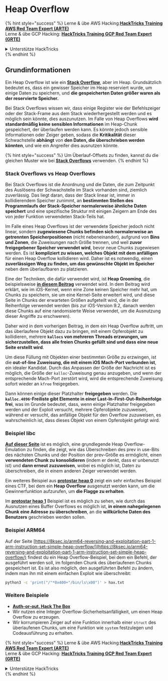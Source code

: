 # Heap Overflow

{% hint style="success" %}
Lerne & übe AWS Hacking:<img src="/.gitbook/assets/arte.png" alt="" data-size="line">[**HackTricks Training AWS Red Team Expert (ARTE)**](https://training.hacktricks.xyz/courses/arte)<img src="/.gitbook/assets/arte.png" alt="" data-size="line">\
Lerne & übe GCP Hacking: <img src="/.gitbook/assets/grte.png" alt="" data-size="line">[**HackTricks Training GCP Red Team Expert (GRTE)**<img src="/.gitbook/assets/grte.png" alt="" data-size="line">](https://training.hacktricks.xyz/courses/grte)

<details>

<summary>Unterstütze HackTricks</summary>

* Überprüfe die [**Abonnementpläne**](https://github.com/sponsors/carlospolop)!
* **Tritt der** 💬 [**Discord-Gruppe**](https://discord.gg/hRep4RUj7f) oder der [**Telegram-Gruppe**](https://t.me/peass) bei oder **folge** uns auf **Twitter** 🐦 [**@hacktricks\_live**](https://twitter.com/hacktricks\_live)**.**
* **Teile Hacking-Tricks, indem du PRs zu den** [**HackTricks**](https://github.com/carlospolop/hacktricks) und [**HackTricks Cloud**](https://github.com/carlospolop/hacktricks-cloud) GitHub-Repos einreichst.

</details>
{% endhint %}

## Grundinformationen

Ein Heap Overflow ist wie ein [**Stack Overflow**](../stack-overflow/), aber im Heap. Grundsätzlich bedeutet es, dass ein gewisser Speicher im Heap reserviert wurde, um einige Daten zu speichern, und **die gespeicherten Daten größer waren als der reservierte Speicher.**

Bei Stack Overflows wissen wir, dass einige Register wie der Befehlszeiger oder der Stack-Frame aus dem Stack wiederhergestellt werden und es möglich sein könnte, dies auszunutzen. Im Falle von Heap Overflows **wird standardmäßig keine sensiblen Informationen** im Heap-Chunk gespeichert, der überlaufen werden kann. Es könnte jedoch sensible Informationen oder Zeiger geben, sodass die **Kritikalität** dieser Schwachstelle **abhängt** von **den Daten, die überschrieben werden könnten**, und wie ein Angreifer dies ausnutzen könnte.

{% hint style="success" %}
Um Überlauf-Offsets zu finden, kannst du die gleichen Muster wie bei [**Stack Overflows**](../stack-overflow/#finding-stack-overflows-offsets) verwenden.
{% endhint %}

### Stack Overflows vs Heap Overflows

Bei Stack Overflows ist die Anordnung und die Daten, die zum Zeitpunkt des Auslösens der Schwachstelle im Stack vorhanden sind, ziemlich zuverlässig. Das liegt daran, dass der Stack linear ist, immer in kollidierendem Speicher zunimmt, an **bestimmten Stellen des Programmlaufs der Stack-Speicher normalerweise ähnliche Daten speichert** und eine spezifische Struktur mit einigen Zeigern am Ende des von jeder Funktion verwendeten Stack-Teils hat.

Im Falle eines Heap Overflows ist der verwendete Speicher jedoch nicht linear, sondern **zugewiesene Chunks befinden sich normalerweise an getrennten Speicherpositionen** (nicht nebeneinander), aufgrund von **Bins und Zonen**, die Zuweisungen nach Größe trennen, und weil **zuvor freigegebener Speicher verwendet wird**, bevor neue Chunks zugewiesen werden. Es ist **kompliziert zu wissen, welches Objekt mit dem anfälligen** für einen Heap Overflow kollidieren wird. Daher ist es notwendig, einen **zuverlässigen Weg zu finden, um das gewünschte Objekt im Speicher** neben dem überlaufbaren zu platzieren.

Eine der Techniken, die dafür verwendet wird, ist **Heap Grooming**, die beispielsweise [**in diesem Beitrag**](https://azeria-labs.com/grooming-the-ios-kernel-heap/) verwendet wird. In dem Beitrag wird erklärt, wie im iOS-Kernel, wenn eine Zone keinen Speicher mehr hat, um Chunks zu speichern, sie um eine Kernel-Seite erweitert wird, und diese Seite in Chunks der erwarteten Größen aufgeteilt wird, die in der Reihenfolge verwendet werden (bis zur iOS-Version 9.2, danach werden diese Chunks auf eine randomisierte Weise verwendet, um die Ausnutzung dieser Angriffe zu erschweren).

Daher wird in dem vorherigen Beitrag, in dem ein Heap Overflow auftritt, um das überlaufene Objekt dazu zu bringen, mit einem Opferobjekt zu kollidieren, mehrere **`kallocs` von mehreren Threads erzwungen, um sicherzustellen, dass alle freien Chunks gefüllt sind und dass eine neue Seite erstellt wird**.

Um diese Füllung mit Objekten einer bestimmten Größe zu erzwingen, ist die **out-of-line Zuweisung, die mit einem iOS Mach-Port verbunden ist**, ein idealer Kandidat. Durch das Anpassen der Größe der Nachricht ist es möglich, die Größe der `kalloc`-Zuweisung genau anzugeben, und wenn der entsprechende Mach-Port zerstört wird, wird die entsprechende Zuweisung sofort wieder an `kfree` freigegeben.

Dann können einige dieser Platzhalter **freigegeben** werden. Die **`kalloc.4096`-Freiliste gibt Elemente in einer Last-In-First-Out-Reihenfolge frei**, was im Grunde bedeutet, dass, wenn einige Platzhalter freigegeben werden und der Exploit versucht, mehrere Opferobjekte zuzuweisen, während er versucht, das anfällige Objekt für den Overflow zuzuweisen, es wahrscheinlich ist, dass dieses Objekt von einem Opferobjekt gefolgt wird.

### Beispiel libc

[**Auf dieser Seite**](https://guyinatuxedo.github.io/27-edit\_free\_chunk/heap\_consolidation\_explanation/index.html) ist es möglich, eine grundlegende Heap Overflow-Emulation zu finden, die zeigt, wie das Überschreiben des prev in use-Bits des nächsten Chunks und der Position der prev-Größe es ermöglicht, einen **verwendeten Chunk zu konsolidieren** (indem er denkt, dass er unbenutzt ist) und **dann erneut zuzuweisen**, wobei es möglich ist, Daten zu überschreiben, die in einem anderen Zeiger verwendet werden.

Ein weiteres Beispiel aus [**protostar heap 0**](https://guyinatuxedo.github.io/24-heap\_overflow/protostar\_heap0/index.html) zeigt ein sehr einfaches Beispiel eines CTF, bei dem ein **Heap Overflow** ausgenutzt werden kann, um die Gewinnerfunktion aufzurufen, um **die Flagge zu erhalten**.

Im [**protostar heap 1**](https://guyinatuxedo.github.io/24-heap\_overflow/protostar\_heap1/index.html) Beispiel ist es möglich zu sehen, wie durch das Ausnutzen eines Buffer Overflows es möglich ist, **in einem nahegelegenen Chunk eine Adresse zu überschreiben**, an die **willkürliche Daten des Benutzers** geschrieben werden sollen.

### Beispiel ARM64

Auf der Seite [https://8ksec.io/arm64-reversing-and-exploitation-part-1-arm-instruction-set-simple-heap-overflow/](https://8ksec.io/arm64-reversing-and-exploitation-part-1-arm-instruction-set-simple-heap-overflow/) findest du ein Heap Overflow-Beispiel, bei dem ein Befehl, der ausgeführt werden soll, im folgenden Chunk des überlaufenen Chunks gespeichert ist. Es ist also möglich, den ausgeführten Befehl zu ändern, indem man ihn mit einem einfachen Exploit wie überschreibt:
```bash
python3 -c 'print("/"*0x400+"/bin/ls\x00")' > hax.txt
```
### Weitere Beispiele

* [**Auth-or-out. Hack The Box**](https://7rocky.github.io/en/ctf/htb-challenges/pwn/auth-or-out/)
* Wir nutzen eine Integer Overflow-Sicherheitsanfälligkeit, um einen Heap Overflow zu erzeugen.
* Wir korrumpieren Zeiger auf eine Funktion innerhalb einer `struct` des überlaufenen Chunks, um eine Funktion wie `system` festzulegen und Codeausführung zu erhalten.

{% hint style="success" %}
Lerne & übe AWS Hacking:<img src="/.gitbook/assets/arte.png" alt="" data-size="line">[**HackTricks Training AWS Red Team Expert (ARTE)**](https://training.hacktricks.xyz/courses/arte)<img src="/.gitbook/assets/arte.png" alt="" data-size="line">\
Lerne & übe GCP Hacking: <img src="/.gitbook/assets/grte.png" alt="" data-size="line">[**HackTricks Training GCP Red Team Expert (GRTE)**<img src="/.gitbook/assets/grte.png" alt="" data-size="line">](https://training.hacktricks.xyz/courses/grte)

<details>

<summary>Unterstütze HackTricks</summary>

* Überprüfe die [**Abonnementpläne**](https://github.com/sponsors/carlospolop)!
* **Tritt der** 💬 [**Discord-Gruppe**](https://discord.gg/hRep4RUj7f) oder der [**Telegram-Gruppe**](https://t.me/peass) bei oder **folge** uns auf **Twitter** 🐦 [**@hacktricks\_live**](https://twitter.com/hacktricks\_live)**.**
* **Teile Hacking-Tricks, indem du PRs an die** [**HackTricks**](https://github.com/carlospolop/hacktricks) und [**HackTricks Cloud**](https://github.com/carlospolop/hacktricks-cloud) GitHub-Repos einreichst.

</details>
{% endhint %}
